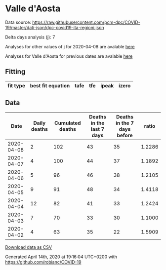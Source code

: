 # Valle d'Aosta

Data source: https://raw.githubusercontent.com/pcm-dpc/COVID-19/master/dati-json/dpc-covid19-ita-regioni.json

Delta days analysis (j): 7

Analyses for other values of j for 2020-04-08 are avalable [here](../2020-04-08/README.md)

Analyses for Valle d'Aosta for previous dates are avalable [here](../README.md)

## Fitting 
|fit type|best fit equation|tafe|tfe|ipeak|izero|
|-------|-----|--------|------|---|---|

## Data
|Date|Daily deaths|Cumulated deaths|Deaths in the last 7 days|Deaths in the 7 days before|ratio|
|----|----------|-----------|-------|--------------------|-----|
|2020-04-08|2|102|43|35|1.2286|
|2020-04-07|4|100|44|37|1.1892|
|2020-04-06|5|96|46|38|1.2105|
|2020-04-05|9|91|48|34|1.4118|
|2020-04-04|12|82|41|33|1.2424|
|2020-04-03|7|70|33|30|1.1000|
|2020-04-02|4|63|35|22|1.5909|

[Download data as CSV](COVID-19_valle_d'aosta_j7_2020-04-08.csv)

Generated April 14th, 2020 at 19:16:04 UTC+0200 with https://github.com/robianc/COVID-19
